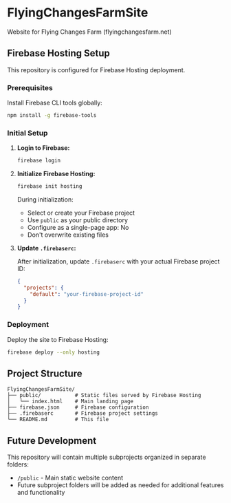 # FlyingChangesFarmSite

Website for Flying Changes Farm (flyingchangesfarm.net)

## Firebase Hosting Setup

This repository is configured for Firebase Hosting deployment.

### Prerequisites

Install Firebase CLI tools globally:

```bash
npm install -g firebase-tools
```

### Initial Setup

1. **Login to Firebase:**
   ```bash
   firebase login
   ```

2. **Initialize Firebase Hosting:**
   ```bash
   firebase init hosting
   ```
   
   During initialization:
   - Select or create your Firebase project
   - Use `public` as your public directory
   - Configure as a single-page app: No
   - Don't overwrite existing files

3. **Update `.firebaserc`:**
   
   After initialization, update `.firebaserc` with your actual Firebase project ID:
   ```json
   {
     "projects": {
       "default": "your-firebase-project-id"
     }
   }
   ```

### Deployment

Deploy the site to Firebase Hosting:

```bash
firebase deploy --only hosting
```

## Project Structure

```
FlyingChangesFarmSite/
├── public/           # Static files served by Firebase Hosting
│   └── index.html    # Main landing page
├── firebase.json     # Firebase configuration
├── .firebaserc       # Firebase project settings
└── README.md         # This file
```

## Future Development

This repository will contain multiple subprojects organized in separate folders:

- `/public` - Main static website content
- Future subproject folders will be added as needed for additional features and functionality